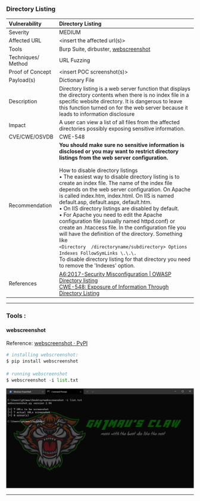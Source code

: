 ### Directory Listing

| Vulnerability      | Directory Listing                                                                                                                                                                                                                                                                                                                                                                                                                                                                                                                                                                                                                                                                                                                                                                                                                                                                                                                                                   |
|:------------------ |:------------------------------------------------------------------------------------------------------------------------------------------------------------------------------------------------------------------------------------------------------------------------------------------------------------------------------------------------------------------------------------------------------------------------------------------------------------------------------------------------------------------------------------------------------------------------------------------------------------------------------------------------------------------------------------------------------------------------------------------------------------------------------------------------------------------------------------------------------------------------------------------------------------------------------------------------------------------- |
| Severity           | MEDIUM                                                                                                                                                                                                                                                                                                                                                                                                                                                                                                                                                                                                                                                                                                                                                                                                                                                                                                                                                              |
| Affected URL       | <insert the affected url\(s\)>                                                                                                                                                                                                                                                                                                                                                                                                                                                                                                                                                                                                                                                                                                                                                                                                                                                                                                                                      |
| Tools              | Burp Suite, dirbuster, [webscreenshot](https://github.com/gh1mau/vapt/blob/main/poc/directory_listing.md#webscreenshot)                                                                                                                                                                                                                                                                                                                                                                                                                                                                                                                                                                                                                                                                                                                                                                                                                                             |
| Techniques/ Method | URL Fuzzing                                                                                                                                                                                                                                                                                                                                                                                                                                                                                                                                                                                                                                                                                                                                                                                                                                                                                                                                                         |
| Proof of Concept   | <insert POC screenshot\(s\)>                                                                                                                                                                                                                                                                                                                                                                                                                                                                                                                                                                                                                                                                                                                                                                                                                                                                                                                                        |
| Payload\(s\)       | Dictionary File                                                                                                                                                                                                                                                                                                                                                                                                                                                                                                                                                                                                                                                                                                                                                                                                                                                                                                                                                     |
| Description        | Directory listing is a web server function that displays the directory contents when there is no index file in a specific website directory\. It is dangerous to leave this function turned on for the web server because it leads to information disclosure                                                                                                                                                                                                                                                                                                                                                                                                                                                                                                                                                                                                                                                                                                        |
| Impact             | A user can view a list of all files from the affected directories possibly exposing sensitive information\.                                                                                                                                                                                                                                                                                                                                                                                                                                                                                                                                                                                                                                                                                                                                                                                                                                                         |
| CVE/CWE/OSVDB      | CWE\-548                                                                                                                                                                                                                                                                                                                                                                                                                                                                                                                                                                                                                                                                                                                                                                                                                                                                                                                                                            |
| Recommendation     | **You should make sure no sensitive information is disclosed or you may want to restrict directory listings from the web server configuration.**<br/><br/>  How to disable directory listings <br/> •    The easiest way to disable directory listing is to create an index file\. The name of the index file depends on the web server configuration\. On Apache is called index\.htm, index\.html\. On IIS is named default\.asp, default\.aspx, default\.htm\. <br/> •    On IIS directory listings are disabled by default\. <br/> •    For Apache you need to edit the Apache configuration file \(usually named httpd\.conf\) or create an \.htaccess file\. In the configuration file you will have the definition of the directory\. Something like <br/>```<Directory  /directoryname/subdirectory> Options Indexes FollowSymLinks \.\.\. ```</Directory><br/>   To disable directory listing for that directory you need to remove the 'Indexes' option\. |
| References         | [A6:2017-Security Misconfiguration \| OWASP](https://owasp.org/www-project-top-ten/2017/A6_2017-Security_Misconfiguration)<br/>[Directory listing](https://portswigger.net/kb/issues/00600100_directory-listing)<br/>[CWE-548: Exposure of Information Through Directory Listing](https://cwe.mitre.org/data/definitions/548.html)                                                                                                                                                                                                                                                                                                                                                                                                                                                                                                                                                                                                                                  |



---

### Tools :

#### **webscreenshot**

Reference: [webscreenshot · PyPI](https://pypi.org/project/webscreenshot/)

```python
# installing webscreenshot:
$ pip install webscreenshot

# running webscreenshot
$ webscreenshot -i list.txt
```

![](https://github.com/gh1mau/vapt/blob/main/image/webscreenshot_py_1.png "webscreenshot")

---
